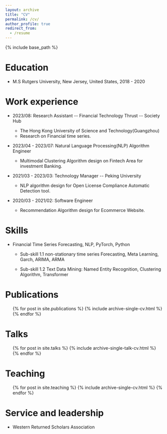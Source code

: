 ```yaml
---
layout: archive
title: "CV"
permalink: /cv/
author_profile: true
redirect_from:
  - /resume
---
```


{% include base_path %}

Education
======
* M.S Rutgers University, New Jersey, United States, 2018 - 2020

Work experience
======
* 2023/08: Research Assistant -- Financial Technology Thrust -- Society Hub
  * The Hong Kong University of Science and Technology(Guangzhou)
  * Research on Financial time series.


* 2023/04 - 2023/07: Natural Language Processing(NLP) Algorithm Engineer 
  * Multimodal Clustering Algorithm design on Fintech Area for investment Banking.
  
* 2021/03 - 2023/03: Technology Manager -- Peking University
  * NLP algorithm design for Open License Compliance Automatic Detection tool.

* 2020/03 - 2021/02: Software Engineer 
  * Recommendation Algorithm design for Ecommerce Website.

Skills
======
* Financial Time Series Forecasting, NLP, PyTorch, Python
  * Sub-skill 1.1 
    non-stationary time series Forecasting, Meta Learning, Garch, ARIMA, ARMA

  * Sub-skill 1.2
    Text Data Mining: Named Entity Recognition, Clustering Algorithm, Transformer


Publications
======
  <ul>{% for post in site.publications %}
    {% include archive-single-cv.html %}
  {% endfor %}</ul>
  
Talks
======
  <ul>{% for post in site.talks %}
    {% include archive-single-talk-cv.html %}
  {% endfor %}</ul>
  
Teaching
======
  <ul>{% for post in site.teaching %}
    {% include archive-single-cv.html %}
  {% endfor %}</ul>
  
Service and leadership
======
* Western Returned Scholars Association
